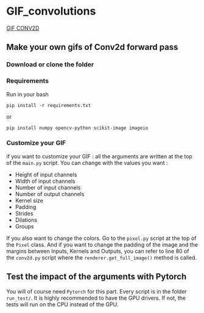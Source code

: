 # GIF_convolutions

[GIF CONV2D](GIFS/Input%20Shape%20:%20(3%2C%207%2C%207)%20-%20Output%20Shape%20:%20(2%2C%203%2C%203)%20-%20K%20:%20(3%2C%203)%20-%20P%20:%20(1%2C%201)%20-%20S%20:%20(2%2C%202)%20-%20D%20:%20(2%2C%202)%20-%20G%20:%201.gif)

## Make your own gifs of Conv2d forward pass 

### Download or clone the folder

### Requirements

Run in your bash 
```
pip install -r requirements.txt
```

or 
```
pip install numpy opencv-python scikit-image imageio
```
### Customize your GIF
if you want to customize your GIF :  all the arguments are written at the top of the `main.py` script.
You can change with the values you want :
  - Height of input channels
  - Width of input channels
  - Number of input channels
  - Number of output channels
  - Kernel size
  - Padding 
  - Strides
  - Dilations
  - Groups

If you also want to change the colors. Go to the `pixel.py` script at the top of the `Pixel` class. 
And if you want to change the padding of the image and the margins between Inputs, Kernels and Outputs, you can refer to line 80 of the `conv2d.py` script where the `renderer.get_full_image()` method is called.

## Test the impact of the arguments with Pytorch

You will of course need `Pytorch` for this part. Every script is in the folder `run_test/`. It is highly recommended to have the GPU drivers. If not, the tests will run on the CPU instead of the GPU.
